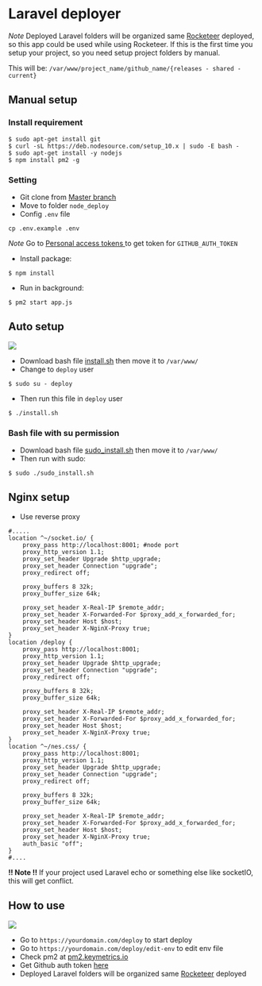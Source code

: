 # Laravel deployer
*Note* Deployed Laravel folders will be organized same [Rocketeer](http://rocketeer.autopergamene.eu/) deployed, so this app could be used while using Rocketeer. If this is the first time you setup your project, so you need setup project folders by manual.

This will be: `/var/www/project_name/github_name/{releases - shared - current}`
## Manual setup
### Install requirement
```
$ sudo apt-get install git
$ curl -sL https://deb.nodesource.com/setup_10.x | sudo -E bash -
$ sudo apt-get install -y nodejs
$ npm install pm2 -g
```
### Setting
- Git clone from [Master branch](https://github.com/thaont540/node_deploy)
- Move to folder `node_deploy`
- Config `.env` file
```
cp .env.example .env
```
*Note* Go to [Personal access tokens ](https://github.com/settings/tokens) to get token for `GITHUB_AUTH_TOKEN`
- Install package:
```
$ npm install
```
- Run in background:
```
$ pm2 start app.js
```
## Auto setup
![](https://github.com/thaont540/node_deploy/blob/master/bash.png)
- Download bash file [install.sh](https://github.com/thaont540/node_deploy/blob/master/install.sh) then move it to `/var/www/`
- Change to `deploy` user
```
$ sudo su - deploy
```
- Then run this file in `deploy` user
```
$ ./install.sh
```
### Bash file with su permission
- Download bash file [sudo_install.sh](https://github.com/thaont540/node_deploy/blob/master/sudo_install.sh) then move it to `/var/www/`
- Then run with sudo:
```
$ sudo ./sudo_install.sh
```

## Nginx setup
- Use reverse proxy
```
#.....
location ^~/socket.io/ {
    proxy_pass http://localhost:8001; #node port
    proxy_http_version 1.1;
    proxy_set_header Upgrade $http_upgrade;
    proxy_set_header Connection "upgrade";
    proxy_redirect off;

    proxy_buffers 8 32k;
    proxy_buffer_size 64k;

    proxy_set_header X-Real-IP $remote_addr;
    proxy_set_header X-Forwarded-For $proxy_add_x_forwarded_for;
    proxy_set_header Host $host;
    proxy_set_header X-NginX-Proxy true;
}
location /deploy {
    proxy_pass http://localhost:8001;
    proxy_http_version 1.1;
    proxy_set_header Upgrade $http_upgrade;
    proxy_set_header Connection "upgrade";
    proxy_redirect off;

    proxy_buffers 8 32k;
    proxy_buffer_size 64k;

    proxy_set_header X-Real-IP $remote_addr;
    proxy_set_header X-Forwarded-For $proxy_add_x_forwarded_for;
    proxy_set_header Host $host;
    proxy_set_header X-NginX-Proxy true;
}
location ^~/nes.css/ {
    proxy_pass http://localhost:8001;
    proxy_http_version 1.1;
    proxy_set_header Upgrade $http_upgrade;
    proxy_set_header Connection "upgrade";
    proxy_redirect off;

    proxy_buffers 8 32k;
    proxy_buffer_size 64k;

    proxy_set_header X-Real-IP $remote_addr;
    proxy_set_header X-Forwarded-For $proxy_add_x_forwarded_for;
    proxy_set_header Host $host;
    proxy_set_header X-NginX-Proxy true;
    auth_basic "off";
}
#....
```
**!! Note !!** If your project used Laravel echo or something else like socketIO, this will get conflict.
## How to use
![](https://github.com/thaont540/node_deploy/blob/master/demo.png)
- Go to `https://yourdomain.com/deploy` to start deploy
- Go to `https://yourdomain.com/deploy/edit-env` to edit env file
- Check pm2 at [pm2.keymetrics.io](https://pm2.keymetrics.io/)
- Get Github auth token [here](https://help.github.com/en/github/authenticating-to-github/creating-a-personal-access-token-for-the-command-line)
- Deployed Laravel folders will be organized same [Rocketeer](http://rocketeer.autopergamene.eu/) deployed